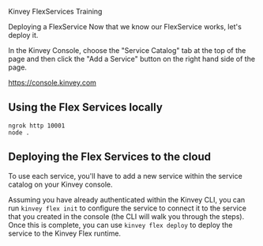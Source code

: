  Kinvey FlexServices Training

Deploying a FlexService
Now that we know our FlexService works, let's deploy it.

In the Kinvey Console, choose the "Service Catalog" tab at the top of the page and then click the "Add a Service" button on the right hand side of the page.

https://console.kinvey.com

## Using the Flex Services locally

```
ngrok http 10001
node .
```

## Deploying the Flex Services to the cloud

To use each service, you'll have to add a new service within the service catalog on your Kinvey console. 

 Assuming you have already authenticated within the Kinvey CLI, you can run `kinvey flex init` to configure the service to connect it to the service that you created in the console (the CLI will walk you through the steps). Once this is complete, you can use `kinvey flex deploy` to deploy the service to the Kinvey Flex runtime.
